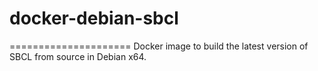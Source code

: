 # docker-debian-sbcl
=====================
Docker image to build the latest version of SBCL from source in Debian x64.